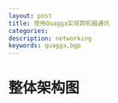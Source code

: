 ```yaml
---
layout: post
title: 使用Quagga实现跨机器通讯 
categories: 
description: networking 
keywords: quagga,bgp
---
```


# 整体架构图

<object data="/images/quagga-docker.svg" type="image/svg+xml"></object>

